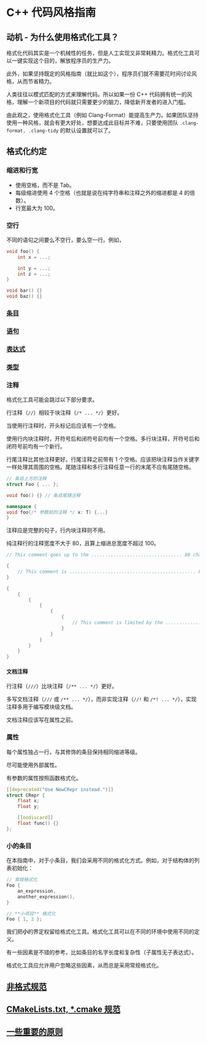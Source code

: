 # C++ 代码风格指南

## 动机 - 为什么使用格式化工具？

格式化代码其实是一个机械性的任务，但是人工实现又非常耗精力。格式化工具可以一键实现这个目的，解放程序员的生产力。

此外，如果坚持既定的风格指南（就比如这个），程序员们就不需要花时间讨论风格，从而节省精力。

人类往往以模式匹配的方式来理解代码。所以如果一份 C++ 代码拥有统一的风格，理解一个新项目的代码就只需要更少的脑力，降低新开发者的进入门槛。

由此观之，使用格式化工具（例如 Clang-Format）能提高生产力。如果团队坚持使用一种风格，就会有更大好处，想要达成此目标并不难，只要使用团队 `.clang-format, .clang-tidy` 的默认设置就可以了。

## 格式化约定

### 缩进和行宽

* 使用空格，而不是 Tab。
* 每级缩进使用 4 个空格（也就是说在纯字符串和注释之外的缩进都是 4 的倍数）。
* 行宽最大为 100。

### 空行

不同的语句之间要么不空行，要么空一行。例如，

```cpp
void foo() {
    int x = ...;

    int y = ...;
    int z = ...;
}

void bar() {}
void baz() {}
```

### [条目](items.md)

### [语句](statements.md)

### [表达式](expressions.md)

### [类型](types.md)

### 注释

格式化工具可能会跳过以下部分要求。

行注释（`//`）相较于块注释（`/* ... */`）更好。

当使用行注释时，开头标记后应该有一个空格。

使用行内块注释时，开符号后和闭符号前均有一个空格。多行块注释，开符号后和闭符号前均有一个新行。

行尾注释比其他注释更好。行尾注释之前带有 1 个空格。应该把块注释当作关键字一样处理其周围的空格。尾随注释和多行注释任意一行的末尾不应有尾随空格。

```cpp
// 条目上方的注释
struct Foo { ... };

void foo() {} // 条目尾随注释

namespace {
void foo(/* 参数前的注释 */ x: T) {...}
}
```

注释应是完整的句子，行内块注释则不用。

纯注释行的注释宽度不大于 80，且算上缩进总宽度不超过 100。

```cpp
// This comment goes up to the ................................. 80 char margin.

{
    // This comment is .............................................. 80 chars wide.
}

{
    {
        {
            {
                {
                    {
                        // This comment is limited by the ......................... 100 char margin.
                    }
                }
            }
        }
    }
}
```

#### 文档注释

行注释（`///`）比块注释（`/** ... */`）更好。

多写文档注释（`///` 或 `/** ... */`），而非实现注释（`//!` 和 `/*! ... */`），实现注释多用于编写模块级文档。

文档注释应该写在属性之前。

### 属性

每个属性独占一行，与其修饰的条目保持相同缩进等级。

尽可能使用外部属性。

有参数的属性按照函数格式化。

```cpp
[[deprecated("Use NewCRepr instead.")]]
struct CRepr {
    float x;
    float y;

    [[nodiscard]]
    float func() {}
};
```

### **小的**条目

在本指南中，对于小条目，我们会采用不同的格式化方式。例如，对于结构体的列表初始化：

```cpp
// 常规格式化
Foo {
    an_expression,
    another_expression(),
}

// **小项目** 格式化
Foo { 1, 2 };
```

我们把**小**的界定权留给格式化工具。格式化工具可以在不同的环境中使用不同的定义。

有一些因素是不错的参考，比如条目的名字长度和复杂性（子属性无子表达式）。

格式化工具应允许用户忽略这些因素，从而总是采用常规格式化。

## [非格式规范](advice.md)

## [CMakeLists.txt, *.cmake 规范](cmake.md)

## [一些重要的原则](principles.md)
